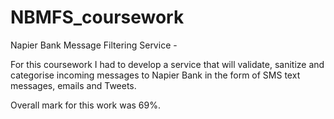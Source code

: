 # NBMFS_coursework

Napier Bank Message Filtering Service - 

For this coursework I had to develop a service that will validate, sanitize and categorise incoming messages to Napier Bank in the form of SMS text messages, emails and Tweets. 

Overall mark for this work was 69%.
